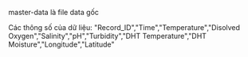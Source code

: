 master-data là file data gốc

Các thông số của dữ liệu: "Record_ID","Time","Temperature","Disolved Oxygen","Salinity","pH","Turbidity","DHT Temperature","DHT Moisture","Longitude","Latitude"
